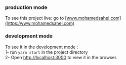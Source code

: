 ### production mode
To see this project live: go to [www.mohamedsahel.com](https:/www.mohamedsahel.com) <br>

### development mode
To see it in the development mode :<br>
1- run `yarn start` in the project directory<br>
2- Open [http://localhost:3000](http://localhost:3000) to view it in the browser.
